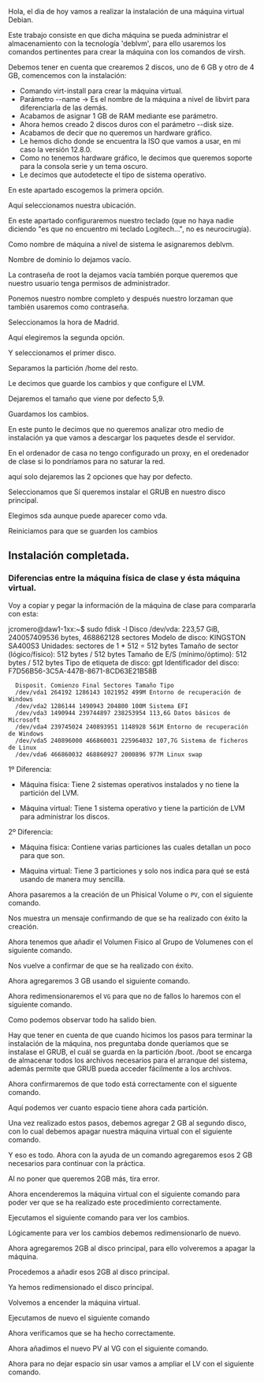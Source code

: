 Hola, el dia de hoy vamos a realizar la instalación de una máquina virtual 
Debian. 

Este trabajo consiste en que dicha máquina se pueda administrar el 
almacenamiento con la tecnología 'deblvm', para ello usaremos los comandos 
pertinentes para crear la máquina con los comandos de virsh.

Debemos tener en cuenta que crearemos 2 discos, uno de 6 GB y otro de 4 GB, 
comencemos con la instalación:

- Comando virt-install para crear la máquina virtual.
- Parámetro --name -> Es el nombre de la máquina a nivel de libvirt para 
diferenciarla de las demás.
- Acabamos de asignar 1 GB de RAM mediante ese parámetro.
- Ahora hemos creado 2 discos duros con el parámetro --disk size.
- Acabamos de decir que no queremos un hardware gráfico.
- Le hemos dicho donde se encuentra la ISO que vamos a usar, en mi caso la 
versión 12.8.0.
- Como no tenemos hardware gráfico, le decimos que queremos soporte para la 
consola serie y un tema oscuro.
- Le decimos que autodetecte el tipo de sistema operativo.


En este apartado escogemos la primera opción.

Aquí seleccionamos nuestra ubicación.

En este apartado configuraremos nuestro teclado (que no haya nadie 
diciendo "es que no encuentro mi teclado Logitech...", no es neurocirugía).

Como nombre de máquina a nivel de sistema le asignaremos deblvm.

Nombre de dominio lo dejamos vacío.

La contraseña de root la dejamos vacía también porque queremos que nuestro 
usuario tenga permisos de administrador.

Ponemos nuestro nombre completo y después nuestro lorzaman que también 
usaremos como contraseña.

Seleccionamos la hora de Madrid.

Aquí elegiremos la segunda opción.

Y seleccionamos el primer disco.

Separamos la partición /home del resto.

Le decimos que guarde los cambios y que configure el LVM.

Dejaremos el tamaño que viene por defecto 5,9.

Guardamos los cambios.

En este punto le decimos que no queremos analizar otro medio de instalación 
ya que vamos a descargar los paquetes desde el servidor.

En el ordenador de casa no tengo configurado un proxy, en el oredenador de 
clase si lo pondríamos para no saturar la red.

aquí solo dejaremos las 2 opciones que hay por defecto.

Seleccionamos que Sí queremos instalar el GRUB en nuestro disco principal.

Elegimos sda aunque puede aparecer como vda.

Reiniciamos para que se guarden los cambios


## Instalación completada.

### Diferencias entre la máquina física de clase y ésta máquina virtual.

Voy a copiar y pegar la información de la máquina de clase para compararla 
con esta:

jcromero@daw1-1xx:~$ sudo fdisk -l
      Disco /dev/vda: 223,57 GiB, 240057409536 bytes, 468862128 sectores
      Modelo de disco: KINGSTON SA400S3
      Unidades: sectores de 1 \* 512 = 512 bytes
      Tamaño de sector (lógico/físico): 512 bytes / 512 bytes
      Tamaño de E/S (mínimo/óptimo): 512 bytes / 512 bytes
      Tipo de etiqueta de disco: gpt
      Identificador del disco: F7D56B56-3C5A-447B-8671-8CD63E21B58B

      Disposit. Comienzo Final Sectores Tamaño Tipo
      /dev/vda1 264192 1286143 1021952 499M Entorno de recuperación de Windows
      /dev/vda2 1286144 1490943 204800 100M Sistema EFI
      /dev/vda3 1490944 239744897 238253954 113,6G Datos básicos de Microsoft
      /dev/vda4 239745024 240893951 1148928 561M Entorno de recuperación de Windows
      /dev/vda5 240896000 466860031 225964032 107,7G Sistema de ficheros de Linux
      /dev/vda6 466860032 468860927 2000896 977M Linux swap


1º Diferencia:
- Máquina física: Tiene 2 sistemas operativos instalados y no tiene la 
partición del LVM.

- Máquina virtual: Tiene 1 sistema operativo y tiene la partición de LVM 
para administrar los discos.

2º Diferencia:
- Máquina física: Contiene varias particiones las cuales detallan un poco 
para que son.

- Máquina virtual: Tiene 3 particiones y solo nos indica para qué se está 
usando de manera muy sencilla.

Ahora pasaremos a la creación de un Phisical Volume o `PV`, con el 
siguiente comando.

Nos muestra un mensaje confirmando de que se ha realizado con éxito la 
creación.

Ahora tenemos que añadir el Volumen Fisico al Grupo de Volumenes con el 
siguiente comando.

Nos vuelve a confirmar de que se ha realizado con éxito.

Ahora agregaremos 3 GB usando el siguiente comando.

Ahora redimensionaremos el `VG` para que no de fallos lo haremos con el 
siguiente comando.

Como podemos observar todo ha salido bien.

Hay que tener en cuenta de que cuando hicimos los pasos para terminar la 
instalación de la máquina, nos preguntaba donde queríamos que se instalase 
el GRUB, el cuál se guarda en la partición /boot. /boot se encarga de 
almacenar todos los archivos necesarios para el arranque del sistema, 
además permite que GRUB pueda acceder fácilmente a los archivos.

Ahora confirmaremos de que todo está correctamente con el siguente comando.

Aquí podemos ver cuanto espacio tiene ahora cada partición.

Una vez realizado estos pasos, debemos agregar 2 GB al segundo disco, con 
lo cual debemos apagar nuestra máquina virtual con el siguiente comando.

Y eso es todo.
Ahora con la ayuda de un comando agregaremos esos 2 GB necesarios para 
continuar con la práctica.

Al no poner que queremos 2GB más, tira error.

Ahora encenderemos la máquina virtual con el siguiente comando para poder 
ver que se ha realizado este procedimiento correctamente.

Ejecutamos el siguiente comando para ver los cambios.

Lógicamente para ver los cambios debemos redimensionarlo de nuevo.

Ahora agregaremos 2GB al disco principal, para ello volveremos a apagar la 
máquina.

Procedemos a añadir esos 2GB al disco principal.

Ya hemos redimensionado el disco principal.

Volvemos a encender la máquina virtual.

Ejecutamos de nuevo el siguiente comando 

Ahora verificamos que se ha hecho correctamente.

Ahora añadimos el nuevo PV al VG con el siguiente comando.

Ahora para no dejar espacio sin usar vamos a ampliar el LV con el siguiente 
comando.



